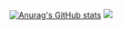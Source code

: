 [![Anurag's GitHub stats](https://github-readme-stats.vercel.app/api?username=wntdev99)](https://github.com/anuraghazra/github-readme-stats)
<img src="http://mazassumnida.wtf/api/v2/generate_badge?boj=wntdev99">

